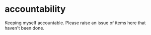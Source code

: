accountability
==============

Keeping myself accountable. Please raise an issue of items here that haven't been done.  
